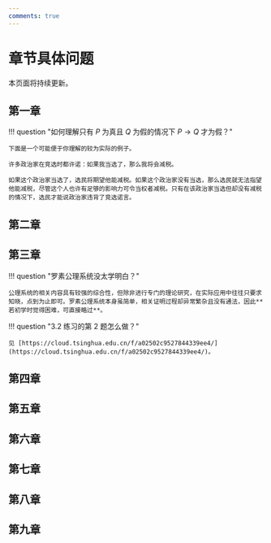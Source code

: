 ```yaml
---
comments: true
---
```


# 章节具体问题

本页面将持续更新。

## 第一章

!!! question "如何理解只有 $P$ 为真且 $Q$ 为假的情况下 $P \rightarrow Q$ 才为假？"

    下面是一个可能便于你理解的较为实际的例子。
    
    许多政治家在竞选时都许诺：如果我当选了，那么我将会减税。
    
    如果这个政治家当选了，选民将期望他能减税。如果这个政治家没有当选，那么选民就无法指望他能减税，尽管这个人也许有足够的影响力可令当权者减税。只有在该政治家当选但却没有减税的情况下，选民才能说政治家违背了竞选诺言。

## 第二章

## 第三章

!!! question "罗素公理系统没太学明白？"

    公理系统的相关内容具有较强的综合性，但除非进行专门的理论研究，在实际应用中往往只要求知晓，点到为止即可。罗素公理系统本身虽简单，相关证明过程却异常繁杂且没有通法，因此**若初学时觉得困难，可直接略过**。

!!! question "3.2 练习的第 2 题怎么做？"

    见 [https://cloud.tsinghua.edu.cn/f/a02502c9527844339ee4/](https://cloud.tsinghua.edu.cn/f/a02502c9527844339ee4/)。

## 第四章

## 第五章

## 第六章

## 第七章

## 第八章

## 第九章